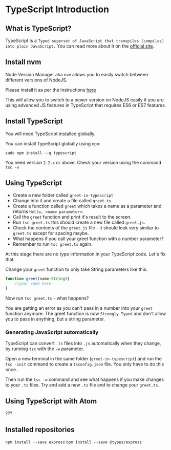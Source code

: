 # TypeScript Introduction

## What is TypeScript?

TypeScript is a `Typed superset of JavaScript that transpiles (compiles) into plain JavaScript.` You can read more about it on the [official site](https://www.typescriptlang.org/).

## Install nvm

Node Version Manager aka `nvm` allows you to easily switch between different versions of NodeJS.

Please install it as per the instructions [here](https://github.com/creationix/nvm#install-script)

This will allow you to switch to a newer version on NodeJS easily if you are using advanced JS features in TypeScript that requires ES6 or ES7 features.

## Install TypeScript

You will need TypeScript installed globally.

You can install TypeScript globally using `npm`:

`sudo npm install --g typescript`

You need version `2.2.x` or above. Check your version using the command `tsc -v`

## Using TypeScript

* Create a new folder called `greet-in-typescript`
* Change into it and create a file called `greet.ts`
* Create a function called `greet` which takes a name as a parameter and returns `Hello, <name parameter>`.
* Call the `greet` function and print it's result to the screen.
* Run `tsc greet.ts` this should create a new file called `greet.js`.
* Check the contents of the `greet.js` file - it should look very similar to `greet.ts` except for spacing maybe.
* What happens if you call your greet function with a number parameter?
* Remember to run `tsc greet.ts` again.

At this stage there are no type information in your TypeScript code. Let's fix that.

Change your `greet` function to only take String parameters like this:

```typescript
function greet(name:String){
    //your code here
}
```

Now run `tsc greet.ts` - what happens?

You are getting an error as you can't pass in a number into your `greet` function anymore. The greet function is now `Strongly Typed` and don't allow you to pass in anything, but a string parameter.

### Generating JavaScript automatically

TypeScript can convert `.ts` files into `.js` automatically when they change, by running `tsc` with the `-w` parameter.

Open a new terminal in the same folder (`greet-in-typescript`) and run the `tsc -init` command to create a `tsconfig.json` file. You only have to do this once.

Then run the `tsc -w` command and see what happens if you make changes to your `.ts` files. Try and add a new `.ts` file and to change your `greet.ts`.

## Using TypeScript with Atom

???


## Installed repositories

`npm install --save express`
`npm install --save @types/express`

